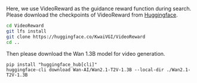 Here, we use VideoReward as the guidance reward function during search. Please download the checkpoints of VideoReward from [Huggingface](https://huggingface.co/KwaiVGI/VideoReward).

```bash
cd VideoReward
git lfs install
git clone https://huggingface.co/KwaiVGI/VideoReward
cd ..
```
 
Then please download the Wan 1.3B model for video generation.
```
pip install "huggingface_hub[cli]"
huggingface-cli download Wan-AI/Wan2.1-T2V-1.3B --local-dir ./Wan2.1-T2V-1.3B
```
